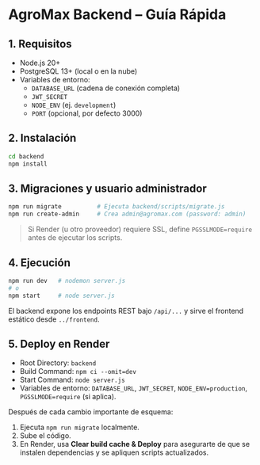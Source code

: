 # AgroMax Backend – Guía Rápida

## 1. Requisitos

- Node.js 20+
- PostgreSQL 13+ (local o en la nube)
- Variables de entorno:
  - `DATABASE_URL` (cadena de conexión completa)
  - `JWT_SECRET`
  - `NODE_ENV` (ej. `development`)
  - `PORT` (opcional, por defecto 3000)

## 2. Instalación

```bash
cd backend
npm install
```

## 3. Migraciones y usuario administrador

```bash
npm run migrate          # Ejecuta backend/scripts/migrate.js
npm run create-admin     # Crea admin@agromax.com (password: admin)
```

> Si Render (u otro proveedor) requiere SSL, define `PGSSLMODE=require` antes de ejecutar los scripts.

## 4. Ejecución

```bash
npm run dev   # nodemon server.js
# o
npm start     # node server.js
```

El backend expone los endpoints REST bajo `/api/...` y sirve el frontend estático desde `../frontend`.

## 5. Deploy en Render

- Root Directory: `backend`
- Build Command: `npm ci --omit=dev`
- Start Command: `node server.js`
- Variables de entorno: `DATABASE_URL`, `JWT_SECRET`, `NODE_ENV=production`, `PGSSLMODE=require` (si aplica).

Después de cada cambio importante de esquema:
1. Ejecuta `npm run migrate` localmente.
2. Sube el código.
3. En Render, usa **Clear build cache & Deploy** para asegurarte de que se instalen dependencias y se apliquen scripts actualizados.

